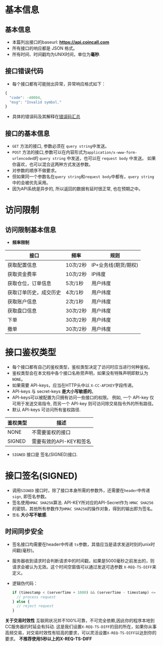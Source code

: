 # 基本信息
## 基本信息
* 本篇列出接口的baseurl: **https://api.coincall.com**
* 所有接口的响应都是 JSON 格式。
* 所有时间、时间戳均为UNIX时间，单位为**毫秒**.

## 接口错误代码

* 每个接口都有可能抛出异常，异常响应格式如下：

```javascript
{
  "code": -40004,
  "msg": "Invalid symbol."
}
```


* 具体的错误码及其解释在[错误码汇总](#e08c1d4f9a)

## 接口的基本信息
 
* `GET` 方法的接口, 参数必须在 `query string`中发送。
* `POST` 方法的接口,参数可以在内容形式为`application/x-www-form-urlencoded`的 `query string` 中发送，也可以在 `request body` 中发送。 如果你喜欢，也可以混合这两种方式发送参数。
* 对参数的顺序不做要求。
* 但如果同一个参数名在`query string`和`request body`中都有，`query string`中的会被优先采用。
*  因为API系统是异步的, 所以返回的数据有延时很正常, 也在预期之中。

# 访问限制
## 访问限制基本信息

* **频率限制**
  
接口 | 频率 | 规则
-------------- | -------------- | -------------- 
获取配置信息 | 10次/2秒 | IP+业务线(期货/期权)
获取资金费率 | 10次/2秒 | IP纬度
获取仓位，订单信息 | 5次/1秒 | 用户纬度
获取订单历史，成交历史 | 4次/1秒 | 用户纬度
获取账户信息 | 2次/1秒 | 用户纬度
获取盘口信息 | 30次/2秒 | 用户纬度
下单 | 30次/2秒 | 用户纬度
撤单 | 30次/2秒 | 用户纬度

# 接口鉴权类型
* 每个接口都有自己的鉴权类型，鉴权类型决定了访问时应当进行何种鉴权。
* 鉴权类型会在本文档中各个接口名称旁声明，如果没有特殊声明即默认为 `NONE`。
* 如果需要 API-keys，应当在HTTP头中以 `X-CC-APIKEY`字段传递。
* API-keys 与 secret-keys **是大小写敏感的**。
* API-keys可以被配置为只拥有访问一些接口的权限。
 例如, 一个 API-key 仅可用于发送交易指令, 而另一个 API-key 则可访问除交易指令外的所有路径。
* 默认 API-keys 可访问所有鉴权路径.

鉴权类型 | 描述
------------ | ------------
NONE | 不需要鉴权的接口
SIGNED | 需要有效的API-KEY和签名

* `SIGNED`  接口是 签名(SIGNED)接口.

# 接口签名(SIGNED)
* 调用`SIGNED` 接口时，除了接口本身所需的参数外，还需要在`header`中传递 `sign`, 即签名参数。
* 签名使用`HMAC SHA256`算法. API-KEY所对应的API-Secret作为 `HMAC SHA256` 的密钥，其他所有参数作为`HMAC SHA256`的操作对象，得到的输出即为签名。
* `签名` **大小写不敏感**.

## 时间同步安全
* 签名接口均需要在header中传递 `ts`参数，其值应当是请求发送时刻的unix时间戳(毫秒)。
* 服务器收到请求时会判断请求中的时间戳，如果是5000毫秒之前发出的，则请求会被认为无效。这个时间空窗值可以通过发送可选参数 `X-REQ-TS-DIFF`来定义。
* 逻辑伪代码：

  ```javascript
  if (timestamp < (serverTime + 1000) && (serverTime - timestamp) <= X-REQ-TS-DIFF) {
    // process request
  } else {
    // reject request
  }
  ```

**关于交易时效性** 
互联网状况并不100%可靠，不可完全依赖,因此你的程序本地到CC服务器的时延会有抖动.
这是我们设置`X-REQ-TS-DIFF`的目的所在，如果你从事高频交易，对交易时效性有较高的要求，可以灵活设置`X-REQ-TS-DIFF`以达到你的要求。
**不推荐使用5秒以上的X-REQ-TS-DIFF**
